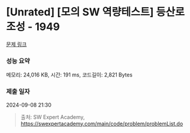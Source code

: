 # [Unrated] [모의 SW 역량테스트] 등산로 조성 - 1949 

[문제 링크](https://swexpertacademy.com/main/code/problem/problemDetail.do?contestProbId=AV5PoOKKAPIDFAUq) 

### 성능 요약

메모리: 24,016 KB, 시간: 191 ms, 코드길이: 2,821 Bytes

### 제출 일자

2024-09-08 21:30



> 출처: SW Expert Academy, https://swexpertacademy.com/main/code/problem/problemList.do